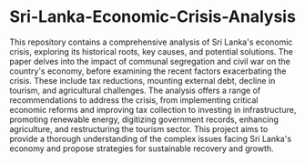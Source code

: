 # Sri-Lanka-Economic-Crisis-Analysis
This repository contains a comprehensive analysis of Sri Lanka's economic crisis, exploring its historical roots, key causes, and potential solutions. The paper delves into the impact of communal segregation and civil war on the country's economy, before examining the recent factors exacerbating the crisis. These include tax reductions, mounting external debt, decline in tourism, and agricultural challenges. The analysis offers a range of recommendations to address the crisis, from implementing critical economic reforms and improving tax collection to investing in infrastructure, promoting renewable energy, digitizing government records, enhancing agriculture, and restructuring the tourism sector. This project aims to provide a thorough understanding of the complex issues facing Sri Lanka's economy and propose strategies for sustainable recovery and growth.
